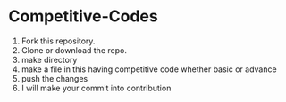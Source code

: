 # Competitive-Codes
1. Fork this repository.
2. Clone or download the repo.
3. make directory
4. make a file in this having competitive code whether basic or advance
5. push the changes
6. I will make your commit into contribution
